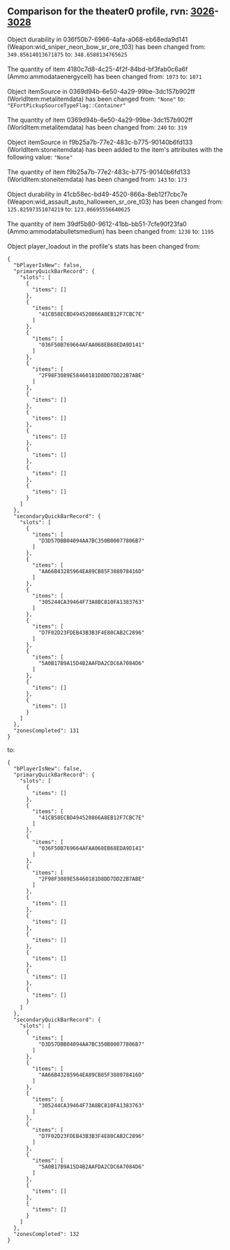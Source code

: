 ## Comparison for the theater0 profile, rvn: [3026](https://github.com/PRO100KatYT/FortniteProfileRevisions/tree/main/profiles/theater0/3026%20theater0.json)-[3028](https://github.com/PRO100KatYT/FortniteProfileRevisions/tree/main/profiles/theater0/3028%20theater0.json)

Object durability in 036f50b7-6966-4afa-a068-eb68eda9d141 (Weapon:wid_sniper_neon_bow_sr_ore_t03) has been changed from: `349.85614013671875` to: `348.6588134765625`
<br><br>
The quantity of item 4180c7d8-4c25-4f2f-84bd-bf3fab0c6a6f (Ammo:ammodataenergycell) has been changed from: `1073` to: `1071`
<br><br>
Object itemSource in 0369d94b-6e50-4a29-99be-3dc157b902ff (WorldItem:metalitemdata) has been changed from: `"None"` to: `"EFortPickupSourceTypeFlag::Container"`
<br><br>
The quantity of item 0369d94b-6e50-4a29-99be-3dc157b902ff (WorldItem:metalitemdata) has been changed from: `240` to: `319`
<br><br>
Object itemSource in f9b25a7b-77e2-483c-b775-90140b6fd133 (WorldItem:stoneitemdata) has been added to the item's attributes with the following value: `"None"`
<br><br>
The quantity of item f9b25a7b-77e2-483c-b775-90140b6fd133 (WorldItem:stoneitemdata) has been changed from: `143` to: `173`
<br><br>
Object durability in 41cb58ec-bd49-4520-866a-8eb12f7cbc7e (Weapon:wid_assault_auto_halloween_sr_ore_t03) has been changed from: `125.82597351074219` to: `123.06695556640625`
<br><br>
The quantity of item 39df5b80-9612-41bb-bb51-7cfe90f23fa0 (Ammo:ammodatabulletsmedium) has been changed from: `1238` to: `1195`
<br><br>
Object player_loadout in the profile's stats has been changed from:

```
{
  "bPlayerIsNew": false,
  "primaryQuickBarRecord": {
    "slots": [
      {
        "items": []
      },
      {
        "items": [
          "41CB58ECBD494520866A8EB12F7CBC7E"
        ]
      },
      {
        "items": [
          "036F50B769664AFAA068EB68EDA9D141"
        ]
      },
      {
        "items": [
          "2F98F3089E58460181D8DD7DD22B7ABE"
        ]
      },
      {
        "items": []
      },
      {
        "items": []
      },
      {
        "items": []
      },
      {
        "items": []
      },
      {
        "items": []
      },
      {
        "items": []
      }
    ]
  },
  "secondaryQuickBarRecord": {
    "slots": [
      {
        "items": [
          "D3D57DBB04094AA7BC350B00077806B7"
        ]
      },
      {
        "items": [
          "AA66B43285964EA89CB85F388078416D"
        ]
      },
      {
        "items": [
          "305244CA39464F73A8BC810FA1383763"
        ]
      },
      {
        "items": [
          "D7F02D23FDEB43B3B3F4E80CAB2C2896"
        ]
      },
      {
        "items": [
          "5A0B17B9A15D4B2AAFDA2CDC6A7084D6"
        ]
      },
      {
        "items": []
      },
      {
        "items": []
      }
    ]
  },
  "zonesCompleted": 131
}
```

to:

```
{
  "bPlayerIsNew": false,
  "primaryQuickBarRecord": {
    "slots": [
      {
        "items": []
      },
      {
        "items": [
          "41CB58ECBD494520866A8EB12F7CBC7E"
        ]
      },
      {
        "items": [
          "036F50B769664AFAA068EB68EDA9D141"
        ]
      },
      {
        "items": [
          "2F98F3089E58460181D8DD7DD22B7ABE"
        ]
      },
      {
        "items": []
      },
      {
        "items": []
      },
      {
        "items": []
      },
      {
        "items": []
      },
      {
        "items": []
      },
      {
        "items": []
      }
    ]
  },
  "secondaryQuickBarRecord": {
    "slots": [
      {
        "items": [
          "D3D57DBB04094AA7BC350B00077806B7"
        ]
      },
      {
        "items": [
          "AA66B43285964EA89CB85F388078416D"
        ]
      },
      {
        "items": [
          "305244CA39464F73A8BC810FA1383763"
        ]
      },
      {
        "items": [
          "D7F02D23FDEB43B3B3F4E80CAB2C2896"
        ]
      },
      {
        "items": [
          "5A0B17B9A15D4B2AAFDA2CDC6A7084D6"
        ]
      },
      {
        "items": []
      },
      {
        "items": []
      }
    ]
  },
  "zonesCompleted": 132
}
```

<br><br>
